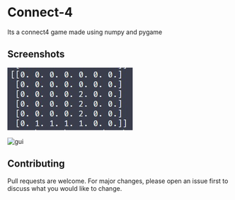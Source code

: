 # Connect-4

Its a connect4 game made using numpy and pygame



## Screenshots
![](/img/connect%20four%20array.jpg)

![gui](/img/connect%20four%20gui.jpg)




## Contributing
Pull requests are welcome. For major changes, please open an issue first to discuss what you would like to change.
